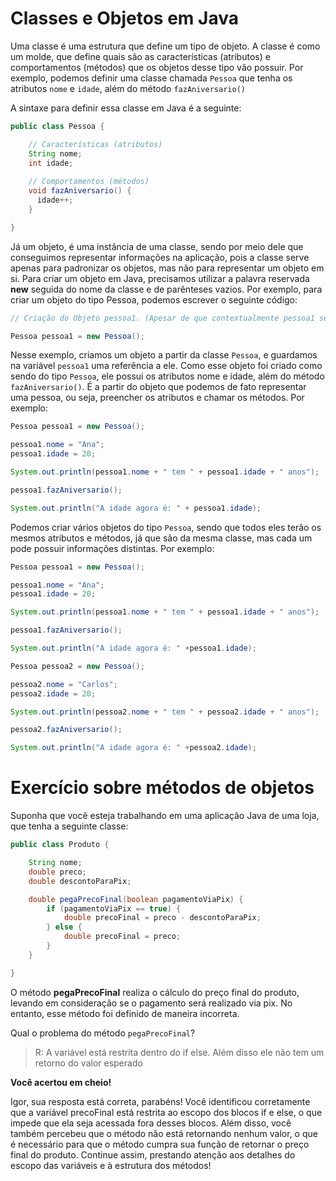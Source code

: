 # Classes e Objetos em Java

Uma classe é uma estrutura que define um tipo de objeto. A classe é como um molde, que define quais são as características (atributos) e comportamentos (métodos) que os objetos desse tipo vão possuir. Por exemplo, podemos definir uma classe chamada `Pessoa` que tenha os atributos `nome` e `idade`, além do método `fazAniversario()`

A sintaxe para definir essa classe em Java é a seguinte:

```java
public class Pessoa {

    // Características (atributos) 
    String nome;
    int idade;
    
    // Comportamentos (métodos)
    void fazAniversario() {
      idade++;
    }

}

```



Já um objeto, é uma instância de uma classe, sendo por meio dele que conseguimos representar informações na aplicação, pois a classe serve apenas para padronizar os objetos, mas não para representar um objeto em si. Para criar um objeto em Java, precisamos utilizar a palavra reservada **new** seguida do nome da classe e de parênteses vazios. Por exemplo, para criar um objeto do tipo Pessoa, podemos escrever o seguinte código:

```java
// Criação do Objeto pessoa1. (Apesar de que contextualmente pessoa1 seja a variável que indica o 'caminho' a este objeto em questão.)

Pessoa pessoa1 = new Pessoa();

```

Nesse exemplo, criamos um objeto a partir da classe `Pessoa`, e guardamos na variável `pessoa1` uma referência a ele. Como esse objeto foi criado como sendo do tipo `Pessoa`, ele possui os atributos nome e idade, além do método `fazAniversario()`. É a partir do objeto que podemos de fato representar uma pessoa, ou seja, preencher os atributos e chamar os métodos. Por exemplo:

```java
Pessoa pessoa1 = new Pessoa();

pessoa1.nome = "Ana";
pessoa1.idade = 20;

System.out.println(pessoa1.nome + " tem " + pessoa1.idade + " anos");

pessoa1.fazAniversario();

System.out.println("A idade agora é: " + pessoa1.idade);

```

Podemos criar vários objetos do tipo `Pessoa`, sendo que todos eles terão os mesmos atributos e métodos, já que são da mesma classe, mas cada um pode possuir informações distintas. Por exemplo:

```java
Pessoa pessoa1 = new Pessoa();

pessoa1.nome = "Ana";
pessoa1.idade = 20;

System.out.println(pessoa1.nome + " tem " + pessoa1.idade + " anos");

pessoa1.fazAniversario();

System.out.println("A idade agora é: " +pessoa1.idade);

Pessoa pessoa2 = new Pessoa();

pessoa2.nome = "Carlos";
pessoa2.idade = 20;

System.out.println(pessoa2.nome + " tem " + pessoa2.idade + " anos");

pessoa2.fazAniversario();

System.out.println("A idade agora é: " +pessoa2.idade);

```





# Exercício sobre métodos de objetos

Suponha que você esteja trabalhando em uma aplicação Java de uma loja, que tenha a seguinte classe:

```java
public class Produto {

    String nome;
    double preco;
    double descontoParaPix;

    double pegaPrecoFinal(boolean pagamentoViaPix) {
        if (pagamentoViaPix == true) {
            double precoFinal = preco - descontoParaPix;
        } else {
            double precoFinal = preco;
        }
    }

}

```

O método **pegaPrecoFinal** realiza o cálculo do preço final do produto, levando em consideração se o pagamento será realizado via pix. No entanto, esse método foi definido de maneira incorreta.

Qual o problema do método `pegaPrecoFinal`?

> R: A variável está restrita dentro do if else.  Além disso ele não tem um retorno do valor esperado



**Você acertou em cheio!**

Igor, sua resposta está correta, parabéns! Você identificou corretamente que a variável precoFinal está restrita ao escopo dos blocos if e else, o que impede que ela seja acessada fora desses blocos. Além disso, você também percebeu que o método não está retornando nenhum valor, o que é necessário para que o método cumpra sua função de retornar o preço final do produto. Continue assim, prestando atenção aos detalhes do escopo das variáveis e à estrutura dos métodos!